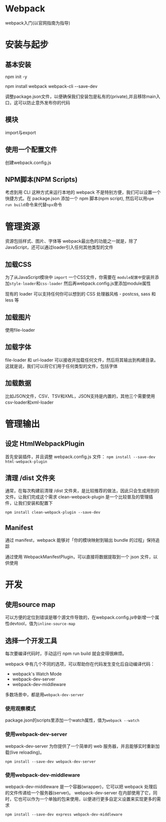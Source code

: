 # Webpack
webpack入门(以官网指南为指导)

# 安装与起步
## 基本安装
npm init -y

npm install webpack webpack-cli --save-dev

调整package.json文件，以便确保我们安装包是私有的(private),并且移除main入口，这可以防止意外发布你的代码
## 模块
import与export
## 使用一个配置文件
创建webpack.config.js
## NPM脚本(NPM Scripts)
考虑到用 CLI 这种方式来运行本地的 webpack 不是特别方便，我们可以设置一个快捷方式。在 package.json 添加一个 npm 脚本(npm script),
然后可以用`npm run build`命令来代替`npx`命令



# 管理资源
资源包括样式、图片、字体等
webpack最出色的功能之一就是，除了JavaScript，还可以通过loader引入任何其他类型的文件
## 加载CSS
为了从JavaScript模块中 `import` 一个CSS文件，你需要在 `module配置中`安装并添加`style-loader`和`css-loader`
然后再webpack.config.js里添加module属性

现有的 loader 可以支持任何你可以想到的 CSS 处理器风格 - postcss, sass 和 less 等

## 加载图片
使用file-loader

## 加载字体
file-loader 和 url-loader 可以接收并加载任何文件，然后将其输出到构建目录。这就是说，我们可以将它们用于任何类型的文件，包括字体

## 加载数据
比如JSON文件，CSV、TSV和XML，JSON支持是内置的，其他三个需要使用csv-loader和xml-loader



# 管理输出
## 设定 HtmlWebpackPlugin
首先安装插件，并且调整 webpack.config.js 文件：
`npm install --save-dev html-webpack-plugin`

## 清理 /dist 文件夹
通常，在每次构建前清理 /dist 文件夹，是比较推荐的做法，因此只会生成用到的文件。让我们完成这个需求
clean-webpack-plugin 是一个比较普及的管理插件，让我们安装和配置下

`npm install clean-webpack-plugin --save-dev`

## Manifest
通过 manifest，webpack 能够对「你的模块映射到输出 bundle 的过程」保持追踪

通过使用 WebpackManifestPlugin，可以直接将数据提取到一个 json 文件，以供使用



# 开发
## 使用source map
可以方便的定位到错误是哪个源文件导致的，在webpack.config.js中新增一个属性devtool，值为`inline-source-map`

## 选择一个开发工具
每次要编译代码时，手动运行 npm run build 就会变得很麻烦。

webpack 中有几个不同的选项，可以帮助你在代码发生变化后自动编译代码：
* webpack's Watch Mode
* webpack-dev-server
* webpack-dev-middleware

多数场景中，都是用`webpack-dev-server`

### 使用观察模式
package.json的scripts里添加一个watch属性，值为`webpack --watch`
### 使用webpack-dev-server
webpack-dev-server 为你提供了一个简单的 web 服务器，并且能够实时重新加载(live reloading)。

`npm install --save-dev webpack-dev-server`

### 使用webpack-dev-middleware
webpack-dev-middleware 是一个容器(wrapper)，它可以把 webpack 处理后的文件传递给一个服务器(server)。 webpack-dev-server 在内部使用了它，同时，它也可以作为一个单独的包来使用，以便进行更多自定义设置来实现更多的需求

`npm install --save-dev express webpack-dev-middleware`